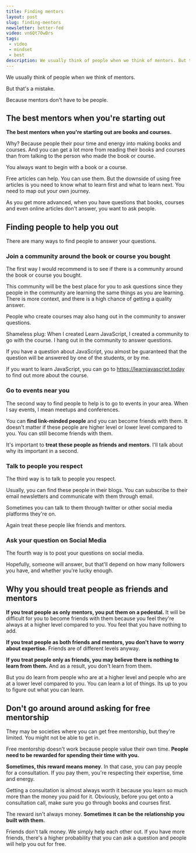 ```yaml
---
title: Finding mentors
layout: post
slug: finding-mentors
newsletter: better-fed
video: vn6Qt70wBrs
tags:
 - video
 - mindset
 - best
description: We usually think of people when we think of mentors. But that's a mistake, because mentors don't have to be people. They can be in other forms. Here are some ways to find mentors.
---
```


We usually think of people when we think of mentors.

But that's a mistake.

Because mentors don't have to be people.

<!--more-->

## The best mentors when you're starting out

**The best mentors when you're starting out are books and courses.**

Why? Because people their pour time and energy into making books and courses. And you can get a lot more from reading their books and courses than from talking to the person who made the book or course.

You always want to begin with a book or a course.

Free articles can help. You can use them. But the downside of using free articles is you need to know what to learn first and what to learn next. You need to map out your own journey.

As you get more advanced, when you have questions that books, courses and even online articles don't answer, you want to ask people.

## Finding people to help you out

There are many ways to find people to answer your questions.

### Join a community around the book or course you bought

The first way I would recommend is to see if there is a community around the book or course you bought.

This community will be the best place for you to ask questions since they people in the community are learning the same things as you are learning. There is more context, and there is a high chance of getting a quality answer.

People who create courses may also hang out in the community to answer questions.

Shameless plug: When I created Learn JavaScript, I created a community to go with the course. I hang out in the community to answer questions.

If you have a question about JavaScript, you almost be guaranteed that the question will be answered by one of the students, or by me.

If you want to learn JavaScript, you can go to https://learnjavascript.today to find out more about the course.

### Go to events near you

The second way to find people to help is to go to events in your area. When I say events, I mean meetups and conferences.

You can **find link-minded people** and you can become friends with them. It doesn't matter if these people are higher level or lower level compared to you. You can still become friends with them.

It's important to **treat these people as friends and mentors**. I'll talk about why its important in a second.

### Talk to people you respect

The third way is to talk to people you respect.

Usually, you can find these people in their blogs. You can subscribe to their email newsletters and communicate with them through email.

Sometimes you can talk to them through twitter or other social media platforms they're on.

Again treat these people like friends and mentors.


### Ask your question on Social Media

The fourth way is to post your questions on social media.

Hopefully, someone will answer, but that'll depend on how many followers you have, and whether you're lucky enough.

## Why you should treat people as friends and mentors

**If you treat people as only mentors, you put them on a pedestal.** It will be difficult for you to become friends with them because you feel they're always at a higher level compared to you. You feel that you have nothing to add.

**If you treat people as both friends and mentors, you don't have to worry about expertise.** Friends are of different levels anyway.

**If you treat people only as friends, you may believe there is nothing to learn from them.** And as a result, you don't learn from them.

But you do learn from people who are at a higher level and people who are at a lower level compared to you. You can learn a lot of things. Its up to you to figure out what you can learn.

## Don't go around around asking for free mentorship

They may be societies where you can get free mentorship, but they're limited. You might not be able to get in.

Free mentorship doesn't work because people value their own time. **People need to be rewarded for spending their time with you.**

**Sometimes, this reward means money**. In that case, you can pay people for a consultation. If you pay them, you're respecting their expertise, time and energy.

Getting a consultation is almost always worth it because you learn so much more than the money you paid for it. Obviously, before you get onto a consultation call, make sure you go through books and courses first.

The reward isn't always money. **Sometimes it can be the relationship you built with them.**

Friends don't talk money. We simply help each other out. If you have more friends, there's a higher probability that you can ask a question and people will help you out for free.
